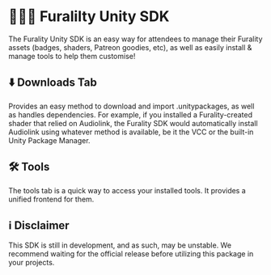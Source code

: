 # 🦊🧑‍💻️ Furalilty Unity SDK
The Furality Unity SDK is an easy way for attendees to manage their Furality assets (badges, shaders, Patreon goodies, etc),
as well as easily install & manage tools to help them customise!

## ⬇️ Downloads Tab
Provides an easy method to download and import .unitypackages, as well as handles dependencies. For example, if you installed a Furality-created shader that relied on Audiolink,
the Furality SDK would automatically install Audiolink using whatever method is available, be it the VCC or the built-in Unity Package Manager.

## 🛠️ Tools
The tools tab is a quick way to access your installed tools. It provides a unified frontend for them.

## ℹ️ Disclaimer
This SDK is still in development, and as such, may be unstable. We recommend waiting for the official release before utilizing this package in your projects.